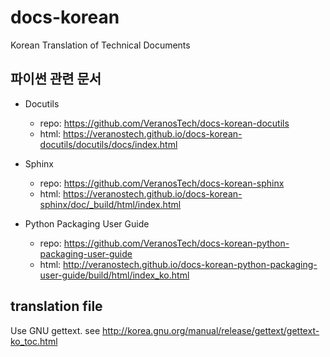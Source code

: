 # docs-korean

Korean Translation of Technical Documents

## 파이썬 관련 문서

* Docutils
  * repo: https://github.com/VeranosTech/docs-korean-docutils
  * html: https://veranostech.github.io/docs-korean-docutils/docutils/docs/index.html

* Sphinx
  * repo: https://github.com/VeranosTech/docs-korean-sphinx
  * html: https://veranostech.github.io/docs-korean-sphinx/doc/_build/html/index.html

* Python Packaging User Guide
  * repo: https://github.com/VeranosTech/docs-korean-python-packaging-user-guide
  * html: http://veranostech.github.io/docs-korean-python-packaging-user-guide/build/html/index_ko.html

## translation file
Use GNU gettext. see http://korea.gnu.org/manual/release/gettext/gettext-ko_toc.html
